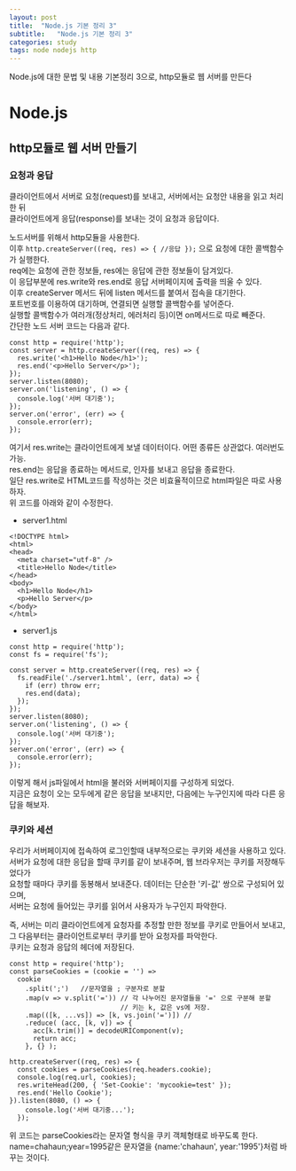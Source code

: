 ```yaml
---
layout: post
title:  "Node.js 기본 정리 3"
subtitle:   "Node.js 기본 정리 3"
categories: study
tags: node nodejs http
---
```


Node.js에 대한 문법 및 내용 기본정리 3으로, http모듈로 웹 서버를 만든다

# Node.js

## http모듈로 웹 서버 만들기

### 요청과 응답

클라이언트에서 서버로 요청(request)를 보내고, 서버에서는 요청안 내용을 읽고 처리한 뒤  
클라이언트에게 응답(response)를 보내는 것이 요청과 응답이다.  

노드서버를 위해서 http모듈을 사용한다.  
이후 `http.createServer((req, res) => { //응답 });` 으로 요청에 대한 콜백함수가 실행한다.  
req에는 요청에 관한 정보들, res에는 응답에 관한 정보들이 담겨있다.  
이 응답부분에 res.write와 res.end로 응답 서버페이지에 출력을 띄울 수 있다.  
이후 createServer 메서드 뒤에 listen 메서드를 붙여서 접속을 대기한다.  
포트번호를 이용하여 대기하며, 연결되면 실행할 콜백함수를 넣어준다.  
실행할 콜백함수가 여러개(정상처리, 에러처리 등)이면 on메서드로 따로 빼준다.  
간단한 노드 서버 코드는 다음과 같다.  
~~~
const http = require('http');
const server = http.createServer((req, res) => {
  res.write('<h1>Hello Node</h1>');
  res.end('<p>Hello Server</p>');
});
server.listen(8080);
server.on('listening', () => {
  console.log('서버 대기중');
});
server.on('error', (err) => {
  console.error(err);
});
~~~

여기서 res.write는 클라이언트에게 보낼 데이터이다. 어떤 종류든 상관없다. 여러번도 가능.  
res.end는 응답을 종료하는 메서드로, 인자를 보내고 응답을 종료한다.  
일단 res.write로 HTML코드를 작성하는 것은 비효율적이므로 html파일은 따로 사용하자.  
위 코드를 아래와 같이 수정한다.  

* server1.html   

~~~
<!DOCTYPE html>
<html>
<head>
  <meta charset="utf-8" />
  <title>Hello Node</title>
</head>
<body>
  <h1>Hello Node</h1>
  <p>Hello Server</p>
</body>
</html>
~~~

* server1.js
~~~
const http = require('http');
const fs = require('fs');

const server = http.createServer((req, res) => {
  fs.readFile('./server1.html', (err, data) => {
    if (err) throw err;
    res.end(data);
  });
});
server.listen(8080);
server.on('listening', () => {
  console.log('서버 대기중');
});
server.on('error', (err) => {
  console.error(err);
});
~~~

이렇게 해서 js파일에서 html을 불러와 서버페이지를 구성하게 되었다.  
지금은 요청이 오는 모두에게 같은 응답을 보내지만, 다음에는 누구인지에 따라 다른 응답을 해보자.  

### 쿠키와 세션

우리가 서버페이지에 접속하여 로그인할때 내부적으로는 쿠키와 세션을 사용하고 있다.  
서버가 요청에 대한 응답을 할때 쿠키를 같이 보내주며, 웹 브라우저는 쿠키를 저장해두었다가  
요청할 때마다 쿠키를 동봉해서 보내준다. 데이터는 단순한 '키-값' 쌍으로 구성되어 있으며,  
서버는 요청에 들어있는 쿠키를 읽어서 사용자가 누구인지 파악한다.  

즉, 서버는 미리 클라이언트에게 요청자를 추정할 만한 정보를 쿠키로 만들어서 보내고,  
그 다음부터는 클라이언트로부터 쿠키를 받아 요청자를 파악한다.  
쿠키는 요청과 응답의 헤더에 저장된다.  

~~~
const http = require('http');
const parseCookies = (cookie = '') =>
  cookie
    .split(';')   //문자열을 ; 구분자로 분할
    .map(v => v.split('=')) // 각 나누어진 문자열들을 '=' 으로 구분해 분할
                            // 키는 k, 값은 vs에 저장. 
    .map(([k, ...vs]) => [k, vs.join('=')]) //
    .reduce( (acc, [k, v]) => {
      acc[k.trim()] = decodeURIComponent(v);
      return acc;
    }, {} );
    
http.createServer((req, res) => {
  const cookies = parseCookies(req.headers.cookie);
  console.log(req.url, cookies);
  res.writeHead(200, { 'Set-Cookie': 'mycookie=test' });
  res.end('Hello Cookie');
}).listen(8080, () => {
    console.log('서버 대기중...');
  });
~~~

위 코드는 parseCookies라는 문자열 형식을 쿠키 객체형태로 바꾸도록 한다.  
name=chahaun;year=1995같은 문자열을 {name:'chahaun', year:'1995'}처럼 바꾸는 것이다.  


